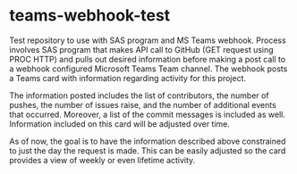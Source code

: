 # teams-webhook-test
Test repository to use with SAS program and MS Teams webhook.
Process involves SAS program that makes API call to GitHub (GET request using PROC  HTTP) and pulls out desired information before making a post call to a webhook configured Microsoft Teams Team channel. The webhook posts a Teams card with information regarding activity for this project.

The information posted includes the list of contributors, the number of pushes, the number of issues raise, and the number of additional events that occurred. Moreover, a list of the commit messages is included as well. Information included on this card will be adjusted over time.

As of now, the goal is to have the information described above constrained to just the day the request is made. This can be easily adjusted so the card provides a view of weekly or even lifetime activity.
